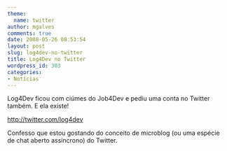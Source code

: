 ```yaml
---
theme:
  name: twitter
author: mgalves
comments: true
date: 2008-05-26 08:53:54
layout: post
slug: log4dev-no-twitter
title: Log4Dev no Twitter
wordpress_id: 303
categories:
- Notícias
---
```


Log4Dev ficou com ciúmes do Job4Dev e pediu uma conta no Twitter também. E ela existe!

[http://twitter.com/log4dev ](http://twitter.com/log4dev )

Confesso que estou gostando do conceito de microblog (ou uma espécie de chat aberto assíncrono) do Twitter.
